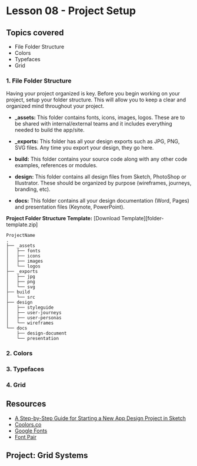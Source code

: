 # Lesson 08 - Project Setup


## Topics covered

* File Folder Structure
* Colors
* Typefaces
* Grid



### 1. File Folder Structure

Having your project organized is key. Before you begin working on your project, setup your folder structure. This will allow you to keep a clear and organized mind throughout your project. 

- **_assets:** This folder contains fonts, icons, images, logos. These are to be shared with internal/external teams and it includes everything needed to build the app/site.

- **_exports:** This folder has all your design exports such as JPG, PNG, SVG files. Any time you export your design, they go here.

- **build:** This folder contains your source code along with any other code examples, references or modules.

- **design:** This folder contains all design files from Sketch, PhotoShop or Illustrator. These should be organized by purpose (wireframes, journeys, branding, etc).

- **docs:** This folder contains all your design documentation (Word, Pages) and presentation files (Keynote, PowerPoint).


**Project Folder Structure Template:** [Download Template][folder-template.zip]

```
ProjectName
.
├── _assets
│   ├── fonts
│   ├── icons
│   ├── images
│   └── logos
├── _exports
│   ├── jpg
│   ├── png
│   └── svg
├── build
│   └── src
├── design
│   ├── styleguide
│   ├── user-journeys
│   ├── user-personas
│   └── wireframes
└── docs
    ├── design-document
    └── presentation
```


### 2. Colors




### 3. Typefaces




### 4. Grid




## Resources

* [A Step-by-Step Guide for Starting a New App Design Project in Sketch][4]
* [Coolors.co][1]
* [Google Fonts][2]
* [Font Pair][3]



## Project: Grid Systems



[1]: https://coolors.co/app
[2]: https://fonts.google.com/
[3]: http://fontpair.co/
[4]: https://medium.com/ux-power-tools/a-step-by-step-guide-for-starting-a-new-app-design-project-in-sketch-469df0f24af8
